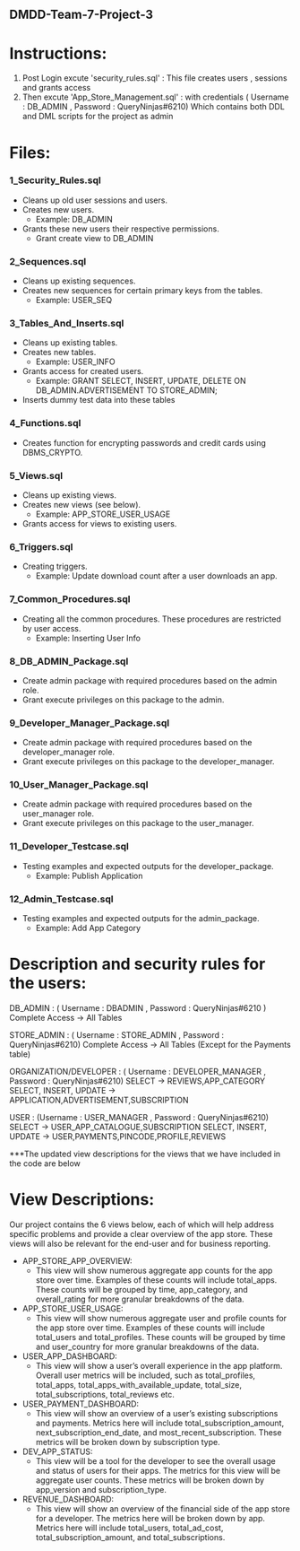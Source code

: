 ## DMDD-Team-7-Project-3

# Instructions:
1. Post Login excute 'security_rules.sql' : This file creates users , sessions and grants access
2. Then excute 'App_Store_Management.sql' : with credentials ( Username : DB_ADMIN , Password :  QueryNinjas#6210) Which contains both DDL and DML scripts for the project as admin

# Files:
### 1_Security_Rules.sql
- Cleans up old user sessions and users.
- Creates new users.
  - Example: DB_ADMIN
- Grants these new users their respective permissions.
  - Grant create view to DB_ADMIN
### 2_Sequences.sql
- Cleans up existing sequences.
- Creates new sequences for certain primary keys from the tables.
  - Example: USER_SEQ
### 3_Tables_And_Inserts.sql
- Cleans up existing tables.
- Creates new tables.
  - Example: USER_INFO
- Grants access for created users.
  - Example: GRANT SELECT, INSERT, UPDATE, DELETE ON DB_ADMIN.ADVERTISEMENT TO STORE_ADMIN;
- Inserts dummy test data into these tables
### 4_Functions.sql
- Creates function for encrypting passwords and credit cards using DBMS_CRYPTO.
### 5_Views.sql
- Cleans up existing views.
- Creates new views (see below).
  - Example: APP_STORE_USER_USAGE
- Grants access for views to existing users.
### 6_Triggers.sql
- Creating triggers.
  - Example: Update download count after a user downloads an app.
### 7_Common_Procedures.sql
- Creating all the common procedures. These procedures are restricted by user access.
  - Example: Inserting User Info
### 8_DB_ADMIN_Package.sql
- Create admin package with required procedures based on the admin role.
- Grant execute privileges on this package to the admin.
### 9_Developer_Manager_Package.sql
- Create admin package with required procedures based on the developer_manager role.
- Grant execute privileges on this package to the developer_manager.
### 10_User_Manager_Package.sql
- Create admin package with required procedures based on the user_manager role.
- Grant execute privileges on this package to the user_manager.
### 11_Developer_Testcase.sql
- Testing examples and expected outputs for the developer_package.
  - Example: Publish Application
### 12_Admin_Testcase.sql
- Testing examples and expected outputs for the admin_package.
  - Example: Add App Category


# Description and security rules for the users:
DB_ADMIN : ( Username : DBADMIN , Password :  QueryNinjas#6210 )
Complete Access -> All Tables

STORE_ADMIN : ( Username : STORE_ADMIN , Password : QueryNinjas#6210)
Complete Access -> All Tables (Except for the Payments table)

ORGANIZATION/DEVELOPER : ( Username : DEVELOPER_MANAGER , Password : QueryNinjas#6210)
SELECT -> REVIEWS,APP_CATEGORY
SELECT, INSERT, UPDATE -> APPLICATION,ADVERTISEMENT,SUBSCRIPTION
                                                                                                   
USER : (Username : USER_MANAGER , Password : QueryNinjas#6210)
SELECT -> USER_APP_CATALOGUE,SUBSCRIPTION 
SELECT, INSERT, UPDATE -> USER,PAYMENTS,PINCODE,PROFILE,REVIEWS 

***The updated view descriptions for the views that we have included in the code are below

# View Descriptions:
Our project contains the 6 views below, each of which will help address specific problems and provide a clear overview of the app store. These views will also be relevant for the end-user and for business reporting. 

-	APP_STORE_APP_OVERVIEW: 
    - This view will show numerous aggregate app counts for the app store over time. Examples of these counts will include total_apps. These counts will be grouped by time, app_category, and overall_rating for more granular breakdowns of the data. 
- APP_STORE_USER_USAGE: 
    -	This view will show numerous aggregate user and profile counts for the app store over time. Examples of these counts will include total_users and total_profiles. These counts will be grouped by time and user_country for more granular breakdowns of the data. 
-	USER_APP_DASHBOARD: 
    -	This view will show a user’s overall experience in the app platform. Overall user metrics will be included, such as total_profiles, total_apps, total_apps_with_available_update, total_size, total_subscriptions, total_reviews etc.  
-	USER_PAYMENT_DASHBOARD: 
    -	This view will show an overview of a user’s existing subscriptions and payments. Metrics here will include total_subscription_amount, next_subscription_end_date, and most_recent_subscription. These metrics will be broken down by subscription type. 
-	DEV_APP_STATUS: 
    -	This view will be a tool for the developer to see the overall usage and status of users for their apps. The metrics for this view will be aggregate user counts. These metrics will be broken down by app_version and subscription_type.
-	REVENUE_DASHBOARD: 
    -	This view will show an overview of the financial side of the app store for a developer. The metrics here will be broken down by app. Metrics here will include total_users, total_ad_cost, total_subscription_amount, and total_subscriptions. 

